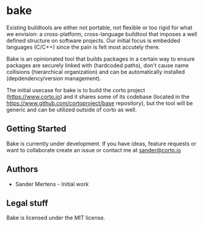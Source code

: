 # bake
Existing buildtools are either not portable, not flexible or too rigid for what we envision: a cross-platform, cross-language buildtool that imposes a well defined structure on software projects. Our initial focus is embedded languages (C/C++) since the pain is felt most accutely there.

Bake is an opinionated tool that builds packages in a certain way to ensure packages are securely linked with (hardcoded paths), don't cause name collisions (hierarchical organization) and can be automatically installed (depdendency/version management).

The initial usecase for bake is to build the corto project (https://www.corto.io) and it shares some of its codebase (located in the https://www.github.com/cortoproject/base repository), but the tool will be generic and can be utilized outside of corto as well.

## Getting Started
Bake is currently under development. If you have ideas, feature requests or want to collaborate create an issue or contact me at sander@corto.io

## Authors
- Sander Mertens - Initial work

## Legal stuff
Bake is licensed under the MIT license.

